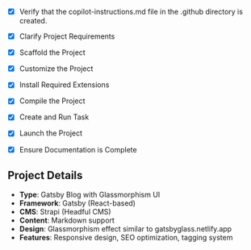 <!-- Use this file to provide workspace-specific custom instructions to Copilot. For more details, visit https://code.visualstudio.com/docs/copilot/copilot-customization#_use-a-githubcopilotinstructionsmd-file -->
- [x] Verify that the copilot-instructions.md file in the .github directory is created.

- [x] Clarify Project Requirements

- [x] Scaffold the Project

- [x] Customize the Project

- [x] Install Required Extensions

- [x] Compile the Project

- [x] Create and Run Task

- [x] Launch the Project

- [x] Ensure Documentation is Complete

## Project Details
- **Type**: Gatsby Blog with Glassmorphism UI
- **Framework**: Gatsby (React-based)
- **CMS**: Strapi (Headful CMS)
- **Content**: Markdown support
- **Design**: Glassmorphism effect similar to gatsbyglass.netlify.app
- **Features**: Responsive design, SEO optimization, tagging system